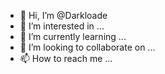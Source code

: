 - 👋 Hi, I’m @Darkloade
- 👀 I’m interested in ...
- 🌱 I’m currently learning ...
- 💞️ I’m looking to collaborate on ...
- 📫 How to reach me ...

<!---
Darkloade/Darkloade is a ✨ special ✨ repository because its `README.md` (this file) appears on your GitHub profile.
You can click the Preview link to take a look at your changes.
--->
